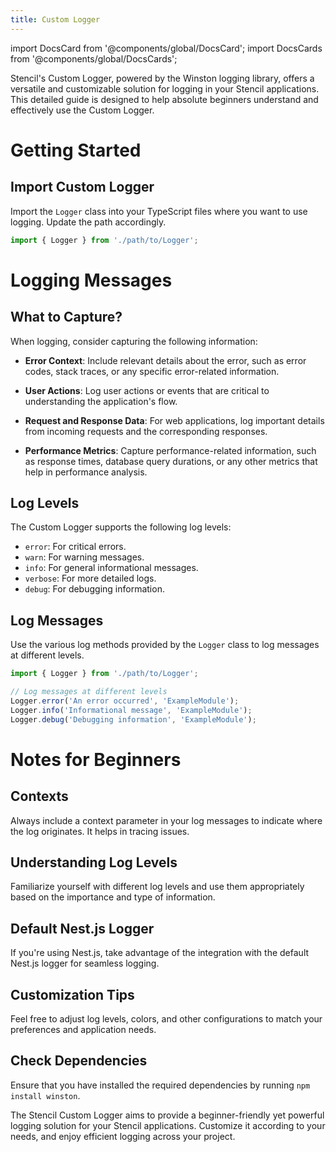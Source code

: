 ```yaml
---
title: Custom Logger
---
```

import DocsCard from '@components/global/DocsCard';
import DocsCards from '@components/global/DocsCards';

<head>
  <title>Stencil Features</title>
</head>
<p>

Stencil's Custom Logger, powered by the Winston logging library, offers a versatile and customizable solution for logging in your Stencil applications. This detailed guide is designed to help absolute beginners understand and effectively use the Custom Logger.

# Getting Started

## Import Custom Logger

Import the `Logger` class into your TypeScript files where you want to use logging. Update the path accordingly.

```typescript
import { Logger } from './path/to/Logger';
```

# Logging Messages

## What to Capture?

When logging, consider capturing the following information:

- **Error Context**: Include relevant details about the error, such as error codes, stack traces, or any specific error-related information.

- **User Actions**: Log user actions or events that are critical to understanding the application's flow.

- **Request and Response Data**: For web applications, log important details from incoming requests and the corresponding responses.

- **Performance Metrics**: Capture performance-related information, such as response times, database query durations, or any other metrics that help in performance analysis.

## Log Levels

The Custom Logger supports the following log levels:

- `error`: For critical errors.
- `warn`: For warning messages.
- `info`: For general informational messages.
- `verbose`: For more detailed logs.
- `debug`: For debugging information.

## Log Messages

Use the various log methods provided by the `Logger` class to log messages at different levels.

```typescript
import { Logger } from './path/to/Logger';

// Log messages at different levels
Logger.error('An error occurred', 'ExampleModule');
Logger.info('Informational message', 'ExampleModule');
Logger.debug('Debugging information', 'ExampleModule');
```
# Notes for Beginners

## Contexts

Always include a context parameter in your log messages to indicate where the log originates. It helps in tracing issues.

## Understanding Log Levels

Familiarize yourself with different log levels and use them appropriately based on the importance and type of information.

## Default Nest.js Logger

If you're using Nest.js, take advantage of the integration with the default Nest.js logger for seamless logging.

## Customization Tips

Feel free to adjust log levels, colors, and other configurations to match your preferences and application needs.

## Check Dependencies

Ensure that you have installed the required dependencies by running `npm install winston`.

The Stencil Custom Logger aims to provide a beginner-friendly yet powerful logging solution for your Stencil applications. Customize it according to your needs, and enjoy efficient logging across your project.

</p>
